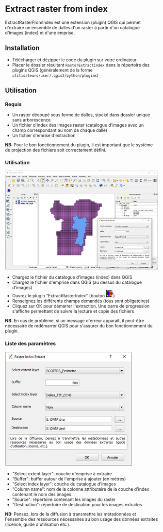 # Extract raster from index

ExtractRasterFromIndex est une extension (plugin) QGIS qui permet d'extraire un ensemble de dalles d'un raster à partir d'un catalogue d'images (index) et d'une emprise.

## Installation

- Télécharger et dézipper le code du plugin sur votre ordinateur
- Placer le dossier résultant `RasterExtractIndex` dans le répertoire des plugins QGIS (généralement de la forme `utilisateurs/user/.qgis2/python/plugins`)

## Utilisation

### Requis

- Un raster découpé sous forme de dalles, stocké dans dossier unique sans arborescence
- Un fichier d'index des images raster (catalogue d'images avec un champ correspondant au nom de chaque dalle)
- Un fichier d'emrise d'extraction

**NB:** Pour le bon fonctionnement du plugin, il est important que le système de projection des fichiers soit correctement défini.

### Utilisation

![qgis_window.png](images/qgis_window.png)

- Chargez le fichier du catalogue d'images (index) dans QGIS
- Chargez le fichier d'emprise dans QGIS (au dessus du catalogue d'images)
- Ouvrez le plugin "ExtractRasterIndex" (bouton ![icon.png](images/icon.png))
- Renseignez les différents champs demandés (tous sont obligatoires)
- Cliquez sur OK pour démarrer l'extraction. Une barre de progression s'affiche permettant de suivre la lecture et copie des fichiers

**NB:** En cas de problème, si un message d'erreur apparaît, il peut-être nécessaire de redémarrer QGIS pour s'assurer du bon fonctionnement du plugin.

### Liste des paramètres

![plugin_dialog.png](images/plugin_dialog.png)

- "Select extent layer": couche d'emprise à extraire
- "Buffer": buffer autour de l'emprise à ajouter (en mètres)
- "Select index layer": couche du catalogue d'images
- "Column name": nom de la colonne attributaire de la couche d'index contenant le nom des images
- "Source": répertoire contenant les images du raster
- "Destination": répertoire de destination pour les images extraites

**NB:** Pensez, lors de la diffusion à transmettre les métadonnées et l'ensemble des ressources nécessaires au bon usage des données extraites (licence, guide d'utilisation etc.).
